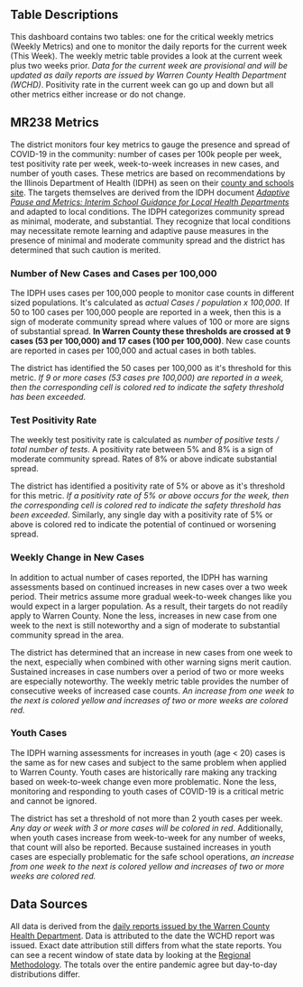
## Table Descriptions

This dashboard contains two tables: one for the critical weekly metrics (Weekly Metrics) and one to monitor the daily reports for the current week (This Week). The weekly metric table provides a look at the current week plus two weeks prior. *Data for the current week are provisional and will be updated as daily reports are issued by Warren County Health Department (WCHD)*. Positivity rate in the current week can go up and down but all other metrics either increase or do not change.   

## MR238 Metrics

The district monitors four key metrics to gauge the presence and spread of COVID-19 in the community: number of cases per 100k people per week, test positivity rate per week, week-to-week increases in new cases, and number of youth cases. These metrics are based on recommendations by the Illinois Department of Health (IDPH) as seen on their [county and schools site](https://www.dph.illinois.gov/countyschool?county=Warren). The targets themselves are derived from the IDPH document *[Adaptive Pause and Metrics: Interim School Guidance for Local Health Departments](https://www.isbe.net/Documents/IDPH-Adaptive-Pause-Metrics.pdf)* and adapted to local conditions. The IDPH categorizes community spread as minimal, moderate, and substantial. They recognize that local conditions may necessitate remote learning and adaptive pause measures in the presence of minimal and moderate community spread and the district has determined that such caution is merited.

### Number of New Cases and Cases per 100,000

The IDPH uses cases per 100,000 people to monitor case counts in different sized populations. It's calculated as *actual Cases / population x 100,000*. If 50 to 100 cases per 100,000 people are reported in a week, then this is a sign of moderate community spread where values of 100 or more are signs of substantial spread. **In Warren County these thresholds are crossed at 9 cases (53 per 100,000) and 17 cases (100 per 100,000)**. New case counts are reported in cases per 100,000 and actual cases in both tables.

The district has identified the 50 cases per 100,000 as it's threshold for this metric. *If 9 or more cases (53 cases pre 100,000) are reported in a week, then the corresponding cell is colored red to indicate the safety threshold has been exceeded*.

### Test Positivity Rate

The weekly test positivity rate is calculated as *number of positive tests / total number of tests*. A positivity rate between 5% and 8% is a sign of moderate community spread. Rates of 8% or above indicate substantial spread.

The district has identified a positivity rate of 5% or above as it's threshold for this metric. *If a positivity rate of 5% or above occurs for the week, then the corresponding cell is colored red to indicate the safety threshold has been exceeded*. Similarly, any single day with a positivity rate of 5% or above is colored red to indicate the potential of continued or worsening spread.

### Weekly Change in New Cases

In addition to actual number of cases reported, the IDPH has warning assessments based on continued increases in new cases over a two week period. Their metrics assume more gradual week-to-week changes like you would expect in a larger population. As a result, their targets do not readily apply to Warren County. None the less, increases in new case from one week to the next is still noteworthy and a sign of moderate to substantial community spread in the area.

The district has determined that an increase in new cases from one week to the next, especially when combined with other warning signs merit caution. Sustained increases in case numbers over a period of two or more weeks are especially noteworthy. The weekly metric table provides the number of consecutive weeks of increased case counts. *An increase from one week to the next is colored yellow and increases of two or more weeks are colored red.*

### Youth Cases

The IDPH warning assessments for increases in youth (age < 20) cases is the same as for new cases and subject to the same problem when applied to Warren County. Youth cases are historically rare making any tracking based on week-to-week change even more problematic. None the less, monitoring and responding to youth cases of COVID-19 is a critical metric and cannot be ignored.

The district has set a threshold of not more than 2 youth cases per week. *Any day or week with 3 or more cases will be colored in red*. Additionally, when youth cases increase from week-to-week for any number of weeks, that count will also be reported. Because sustained increases in youth cases are especially problematic for the safe school operations, *an increase from one week to the next is colored yellow and increases of two or more weeks are colored red.*

## Data Sources

All data is derived from the [daily reports issued by the Warren County Health Department](http://warrencohealth.com/covid-19.html). Data is attributed to the date the WCHD report was issued. Exact date attribution still differs from what the state reports. You can see a recent window of state data by looking at the [Regional Methodology](https://www.dph.illinois.gov/regionmetrics?regionID=2). The totals over the entire pandemic agree but day-to-day distributions differ.   
